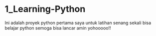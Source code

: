 # 1_Learning-Python
Ini adalah proyek python pertama saya untuk latihan
senang sekali bisa belajar python
semoga bisa lancar  amin
yohooooo!!
